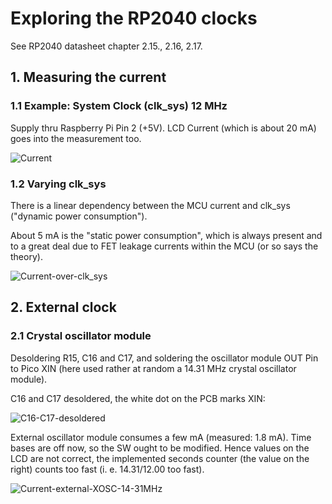 # Exploring the RP2040 clocks

See RP2040 datasheet chapter 2.15., 2.16, 2.17.

## 1. Measuring the current 

### 1.1 Example: System Clock (clk_sys) 12 MHz

Supply thru Raspberry Pi Pin 2 (+5V). LCD Current (which is about 20 mA) goes into the measurement too.

![Current](https://github.com/Florian-Wilhelm/Raspberry-Pi/assets/77980708/4b91a263-de49-49b2-8b87-8083b41b6474)

### 1.2 Varying clk_sys

There is a linear dependency between the MCU current and clk_sys ("dynamic power consumption"). 

About 5 mA is the "static power consumption", which is always present and to a great deal due to FET leakage currents within the MCU (or so says the theory).

![Current-over-clk_sys](https://github.com/Florian-Wilhelm/Raspberry-Pi/assets/77980708/1136ca16-1971-4c13-b5f3-f4026da0bb4b)

## 2. External clock 

### 2.1 Crystal oscillator module

Desoldering R15, C16 and C17, and soldering the oscillator module OUT Pin to Pico XIN (here used rather at random a 14.31 MHz crystal oscillator module).

C16 and C17 desoldered, the white dot on the PCB marks XIN: 

![C16-C17-desoldered](https://github.com/Florian-Wilhelm/Raspberry-Pi/assets/77980708/5ee4b716-3b39-4c45-8445-ca2fb8c15b44)

External oscillator module consumes a few mA (measured: 1.8 mA). 
Time bases are off now, so the SW ought to be modified. Hence values on the LCD are not correct, the implemented seconds counter (the value on the right) counts too fast (i. e. 14.31/12.00 too fast).

![Current-external-XOSC-14-31MHz](https://github.com/Florian-Wilhelm/Raspberry-Pi/assets/77980708/988c4feb-8c54-445c-bd63-ad66318ac39c)

